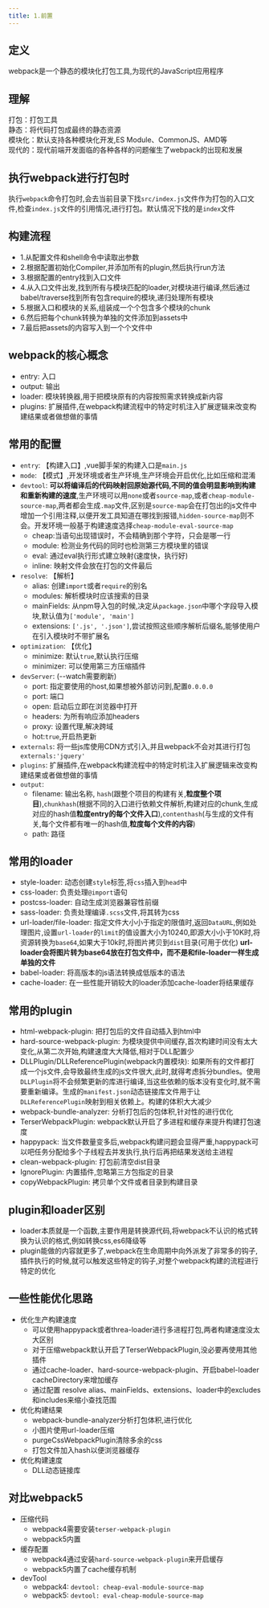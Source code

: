 ```yaml
---
title: 1.前置
---
```

## 定义
webpack是一个静态的模块化打包工具,为现代的JavaScript应用程序
## 理解
打包：打包工具  
静态：将代码打包成最终的静态资源  
模块化：默认支持各种模块化开发,ES Module、CommonJS、AMD等  
现代的：现代前端开发面临的各种各样的问题催生了webpack的出现和发展
## 执行webpack进行打包时
执行`webpack`命令打包时,会去当前目录下找`src/index.js`文件作为打包的入口文件,检查`index.js`文件的引用情况,进行打包。默认情况下找的是`index`文件
## 构建流程
- 1.从配置文件和shell命令中读取出参数
- 2.根据配置初始化Compiler,并添加所有的plugin,然后执行run方法
- 3.根据配置的entry找到入口文件
- 4.从入口文件出发,找到所有与模块匹配的loader,对模块进行编译,然后通过babel/traverse找到所有包含require的模块,递归处理所有模块
- 5.根据入口和模块的关系,组装成一个个包含多个模块的chunk
- 6.然后把每个chunk转换为单独的文件添加到assets中
- 7.最后把assets的内容写入到一个个文件中
## webpack的核心概念
- entry: 入口
- output: 输出
- loader: 模块转换器,用于把模块原有的内容按照需求转换成新内容
- plugins: 扩展插件,在webpack构建流程中的特定时机注入扩展逻辑来改变构建结果或者做想做的事情

## 常用的配置
- `entry`: 【构建入口】,vue脚手架的构建入口是`main.js`
- `mode`: 【模式】,开发环境或者生产环境,生产环境会开启优化,比如压缩和混淆
- `devtool`: **可以将编译后的代码映射回原始源代码,不同的值会明显影响到构建和重新构建的速度**,生产环境可以用`none`或者`source-map`,或者`cheap-module-source-map`,两者都会生成`.map`文件,区别是`source-map`会在打包出的js文件中增加一个引用注释,以便开发工具知道在哪找到报错,`hidden-source-map`则不会。开发环境一般基于构建速度选择`cheap-module-eval-source-map`
  - cheap:当语句出现错误时，不会精确到那个字符，只会是哪一行
  - module: 检测业务代码的同时也检测第三方模块里的错误
  - eval: 通过eval执行形式建立映射(速度快，执行好)
  - inline: 映射文件会放在打包的文件最后
- `resolve`: 【解析】
  - alias: 创建`import`或者`require`的别名
  - modules: 解析模块时应该搜索的目录
  - mainFields: 从npm导入包的时候,决定从`package.json`中哪个字段导入模块,默认值为`['module', 'main']`
  - extensions: `['.js', '.json']`,尝试按照这些顺序解析后缀名,能够使用户在引入模块时不带扩展名
- `optimization`: 【优化】
  - minimize: 默认`true`,默认执行压缩
  - minimizer: 可以使用第三方压缩插件
- `devServer`: (--watch需要刷新)
  - port: 指定要使用的host,如果想被外部访问到,配置`0.0.0.0`
  - port: 端口
  - open: 启动后立即在浏览器中打开
  - headers: 为所有响应添加headers
  - proxy: 设置代理,解决跨域
  - hot:`true`,开启热更新 
- `externals`: 将一些js库使用CDN方式引入,并且webpack不会对其进行打包`externals:'jquery'`
- `plugins`: 扩展插件,在webpack构建流程中的特定时机注入扩展逻辑来改变构建结果或者做想做的事情
- `output`: 
  - filename: 输出名称, `hash`(跟整个项目的构建有关,**粒度整个项目**),`chunkhash`(根据不同的入口进行依赖文件解析,构建对应的chunk,生成对应的hash值**粒度entry的每个文件入口**),`contenthash`(与生成的文件有关,每个文件都有唯一的hash值,**粒度每个文件的内容**)
  - path: 路径
## 常用的loader
- style-loader: 动态创建`style`标签,将`css`插入到`head`中
- css-loader: 负责处理`@import`语句
- postcss-loader: 自动生成浏览器兼容性前缀
- sass-loader: 负责处理编译`.scss`文件,将其转为css
- url-loader/file-loader: 指定文件大小小于指定的限值时,返回`DataURL`,例如处理图片,设置`url-loader`的`limit`的值设置大小为10240,即源大小小于10K时,将资源转换为`base64`,如果大于10k时,将图片拷贝到`dist`目录(可用于优化) 
**url-loader会将图片转为base64放在打包文件中，而不是和file-loader一样生成单独的文件**
- babel-loader: 将高版本的js语法转换成低版本的语法
- cache-loader: 在一些性能开销较大的loader添加cache-loader将结果缓存

## 常用的plugin
- html-webpack-plugin: 把打包后的文件自动插入到html中
- hard-source-webpack-plugin: 为模块提供中间缓存,首次构建时间没有太大变化,从第二次开始,构建速度大大降低,相对于DLL配置少
- DLLPlugin/DLLReferencePlugin(webpack内置模块): 如果所有的文件都打成一个js文件,会导致最终生成的js文件很大,此时,就得考虑拆分bundles。使用`DLLPlugin`将不会频繁更新的库进行编译,当这些依赖的版本没有变化时,就不需要重新编译。生成的`manifest.json`动态链接库文件用于让`DLLReferencePlugin`映射到相关依赖上。构建的体积大大减少
- webpack-bundle-analyzer: 分析打包后的包体积,针对性的进行优化
- TerserWebpackPlugin: webpack默认开启了多进程和缓存来提升构建打包速度
- happypack: 当文件数量变多后,webpack构建问题会显得严重,happypack可以吧任务分配给多个子线程去并发执行,执行后再把结果发送给主进程
- clean-webpack-plugin: 打包前清空dist目录
- IgnorePlugin: 内置插件,忽略第三方包指定的目录
- copyWebpackPlugin: 拷贝单个文件或者目录到构建目录

## plugin和loader区别
- loader本质就是一个函数,主要作用是转换源代码,将webpack不认识的格式转换为认识的格式,例如转换css,es6降级等
- plugin能做的内容就更多了,webpack在生命周期中向外派发了非常多的钩子,插件执行的时候,就可以触发这些特定的钩子,对整个webpack构建的流程进行特定的优化

## 一些性能优化思路
- 优化生产构建速度
  - 可以使用happypack或者threa-loader进行多进程打包,两者构建速度没太大区别
  - 对于压缩webpack默认开启了TerserWebpackPlugin,没必要再使用其他插件
  - 通过cache-loader、hard-source-webpack-plugin、开启babel-loader cacheDirectory来增加缓存
  - 通过配置 resolve alias、mainFields、extensions、loader中的excludes和includes来缩小查找范围
- 优化构建结果
  - webpack-bundle-analyzer分析打包体积,进行优化
  - 小图片使用url-loader压缩
  - purgeCssWebpackPlugin清除多余的css
  - 打包文件加入hash以便浏览器缓存
- 优化构建速度
  - DLL动态链接库

## 对比webpack5
- 压缩代码
  - webpack4需要安装`terser-webpack-plugin`
  - webpack5内置
- 缓存配置
  - webpack4通过安装`hard-source-webpack-plugin`来开启缓存
  - webpack5内置了cache缓存机制
- devTool
  - webpack4: `devtool: cheap-eval-module-source-map`
  - webpack5: `devtool: eval-cheap-module-source-map`